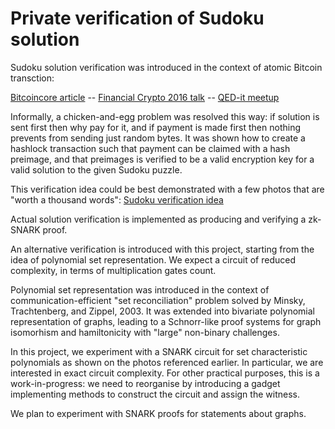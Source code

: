 # Private verification of Sudoku solution

Sudoku solution verification was introduced in the context of atomic Bitcoin transction:

[Bitcoincore article](https://bitcoincore.org/en/2016/02/26/zero-knowledge-contingent-payments-announcement/) --
[Financial Crypto 2016 talk](https://github.com/zcash-hackworks/pay-to-sudoku) --
[QED-it meetup](https://www.youtube.com/watch?v=bD-xTQ0_2nA)

Informally, a chicken-and-egg problem was resolved this way:
if solution is sent first then why pay for it, and
if payment is made first then nothing prevents from sending just random bytes.
It was shown how to create a hashlock transaction such that
payment can be claimed with a hash preimage,
and that preimages is verified to be a valid encryption key for a valid solution to the given Sudoku puzzle.

This verification idea could be best demonstrated with a few photos that are "worth a thousand words":
[Sudoku verification idea](http://www.wisdom.weizmann.ac.il/~naor/PAPERS/SUDOKU_DEMO/)

Actual solution verification is implemented as producing and verifying a zk-SNARK proof.

An alternative verification is introduced with this project,
starting from the idea of polynomial set representation.
We expect a circuit of reduced complexity, in terms of multiplication gates count.

Polynomial set representation was introduced in the context of communication-efficient
"set reconciliation" problem solved by Minsky, Trachtenberg, and Zippel, 2003.
It was extended into bivariate polynomial representation of graphs,
leading to a Schnorr-like proof systems for graph isomorhism and hamiltonicity with "large" non-binary challenges.

In this project, we experiment with a SNARK circuit for set characteristic polynomials
as shown on the photos referenced earlier.
In particular, we are interested in exact circuit complexity.
For other practical purposes, this is a work-in-progress:
we need to reorganise by introducing a gadget
implementing methods to construct the circuit and assign the witness.

We plan to experiment with SNARK proofs for statements about graphs.